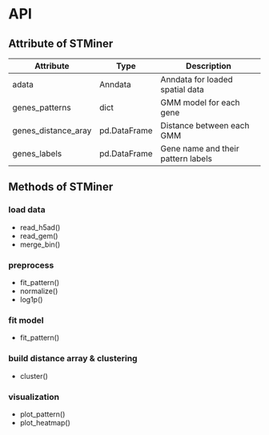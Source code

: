 # API

## Attribute of STMiner

| Attribute           | Type         | Description                        |
|---------------------|--------------|------------------------------------|
| adata               | Anndata      | Anndata for loaded spatial data    |
| genes_patterns      | dict         | GMM model for each gene            |
| genes_distance_aray | pd.DataFrame | Distance between each GMM          |
| genes_labels        | pd.DataFrame | Gene name and their pattern labels |



## Methods of STMiner

### load data
- read_h5ad()
- read_gem()
- merge_bin()


### preprocess
- fit_pattern()
- normalize()
- log1p()


### fit model
- fit_pattern()


### build distance array & clustering
- cluster()


### visualization
- plot_pattern()
- plot_heatmap()